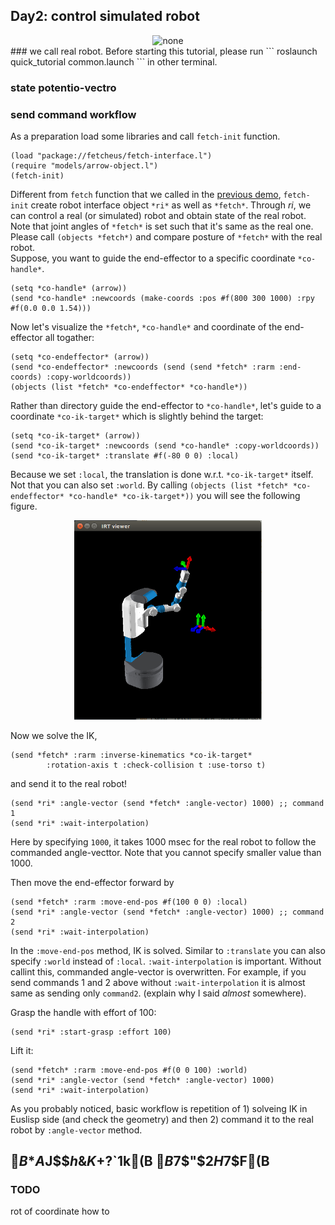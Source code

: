 ## Day2: control simulated robot 
<div align="center">
<img src="https://raw.githubusercontent.com/HiroIshida/quick_tutorial/master/images/day2_whole.gif" alt="none" title="day2_1" width="400">
</div>
### we call real robot.
Before starting this tutorial, please run
```
roslaunch quick_tutorial common.launch
```
in other terminal. 

### state potentio-vectro
### send command workflow
As a preparation load some libraries and call `fetch-init` function.
```
(load "package://fetcheus/fetch-interface.l")
(require "models/arrow-object.l")
(fetch-init)
```
Different from `fetch` function that we called in the [previous demo](link), `fetch-init` create robot interface object `*ri*` as well as `*fetch*`. Through *ri*, we can control a real (or simulated) robot and obtain state of the real robot. Note that joint angles of `*fetch*` is set such that it's same as the real one. Please call `(objects *fetch*)` and compare posture of `*fetch*` with the real robot.     
Suppose, you want to guide the end-effector to a specific coordinate `*co-handle*`. 
```
(setq *co-handle* (arrow))
(send *co-handle* :newcoords (make-coords :pos #f(800 300 1000) :rpy #f(0.0 0.0 1.54)))
```
Now let's visualize the `*fetch*`, `*co-handle*` and coordinate of the end-effector all togather:
```
(setq *co-endeffector* (arrow))
(send *co-endeffector* :newcoords (send (send *fetch* :rarm :end-coords) :copy-worldcoords))
(objects (list *fetch* *co-endeffector* *co-handle*))
```

Rather than directory guide the end-effector to `*co-handle*`, let's guide to a coordinate `*co-ik-target*` which is slightly behind the target:
```
(setq *co-ik-target* (arrow))
(send *co-ik-target* :newcoords (send *co-handle* :copy-worldcoords))
(send *co-ik-target* :translate #f(-80 0 0) :local)
```
Because we set `:local`, the translation is done w.r.t. `*co-ik-target*` itself. Not that you can also set `:world`. By calling `(objects (list *fetch* *co-endeffector* *co-handle* *co-ik-target*))` you will see the following figure.
<div align="center">
<img src="https://raw.githubusercontent.com/HiroIshida/quick_tutorial/master/images/day2_1.png" alt="none" title="day2_1" width="300">
</div>

Now we solve the IK,
```
(send *fetch* :rarm :inverse-kinematics *co-ik-target*
        :rotation-axis t :check-collision t :use-torso t)
```
and send it to the real robot!
```
(send *ri* :angle-vector (send *fetch* :angle-vector) 1000) ;; command 1
(send *ri* :wait-interpolation)
```
Here by specifying `1000`, it takes 1000 msec for the real robot to follow the commanded angle-vecttor. Note that you cannot specify smaller value than 1000. 

Then move the end-effector forward by
```
(send *fetch* :rarm :move-end-pos #f(100 0 0) :local)
(send *ri* :angle-vector (send *fetch* :angle-vector) 1000) ;; command 2
(send *ri* :wait-interpolation)
```
In the `:move-end-pos` method, IK is solved. Similar to `:translate` you can also specify `:world` instead of `:local`. `:wait-interpolation` is important. Without callint this, commanded angle-vector is overwritten. For example, if you send commands 1 and 2 above without `:wait-interpolation` it is almost same as sending only `command2`. (explain why I said *almost* somewhere).

Grasp the handle with effort of 100:
```
(send *ri* :start-grasp :effort 100)
```
Lift it:
```
(send *fetch* :rarm :move-end-pos #f(0 0 100) :world)
(send *ri* :angle-vector (send *fetch* :angle-vector) 1000)
(send *ri* :wait-interpolation)
```
As you probably noticed, basic workflow is repetition of 1) solveing IK in Euslisp side (and check the geometry) and then 2) command it to the real robot by `:angle-vector` method.

## $B$*$A$J$$$h$&$K$+$?$`$1$k(B $B$7$"$2$H$7$F(B
### TODO 
rot of coordinate how to




